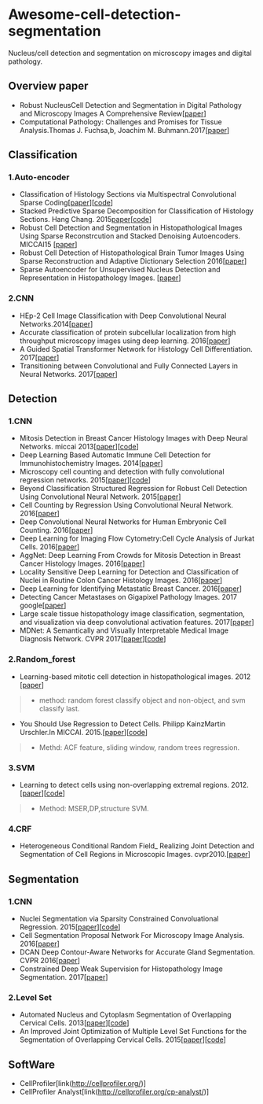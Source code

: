 # Awesome-cell-detection-segmentation

Nucleus/cell detection and segmentation on microscopy images and digital pathology.

## Overview paper
*  Robust NucleusCell Detection and Segmentation in Digital Pathology and Microscopy Images A Comprehensive Review[[paper](http://europepmc.org/abstract/med/26742143)]
*  Computational Pathology: Challenges and Promises for Tissue Analysis.Thomas J. Fuchsa,b, Joachim M. Buhmann.2017[[paper](https://arxiv.org/pdf/1601.00027v1.pdf)]

##  Classification 
###  1.Auto-encoder
*  Classification of Histology Sections via Multispectral Convolutional Sparse Coding[[paper](https://www.researchgate.net/publication/264002179_Classification_of_Histology_Sections_via_Multispectral_Convolutional_Sparse_Coding)][[code](http://bmihub.org/project/multispectralcsc)]
*  Stacked Predictive Sparse Decomposition for Classification of Histology Sections. Hang Chang. 2015[paper](https://www.researchgate.net/publication/276540095_Stacked_Predictive_Sparse_Decomposition_for_Classification_of_Histology_Sections)[[code](http://bmihub.org/project/stackedpsd)]
*  Robust Cell Detection and Segmentation in Histopathological Images Using Sparse Reconstrcution and Stacked Denoising Autoencoders. MICCAI15 [[paper](https://webpages.uncc.edu/~szhang16/paper/MICCAI15_autoencoder.pdf)]
*  Robust Cell Detection of Histopathological Brain Tumor Images Using Sparse Reconstruction and Adaptive Dictionary Selection 2016[[paper](https://www.researchgate.net/publication/291425171_Robust_Cell_Detection_of_Histopathological_Brain_Tumor_Images_Using_Sparse_Reconstruction_and_Adaptive_Dictionary_Selection)]
*  Sparse Autoencoder for Unsupervised Nucleus Detection and Representation in Histopathology Images. [[paper](https://arxiv.org/abs/1704.00406)]
###  2.CNN
*  HEp-2 Cell Image Classification with Deep Convolutional Neural Networks.2014[[paper](https://www.researchgate.net/publication/267810644_HEp-2_Cell_Image_Classification_with_Deep_Convolutional_Neural_Networks)]
*  Accurate classification of protein subcellular localization from high throughput microscopy images using deep learning. 2016[[paper](https://www.biorxiv.org/content/biorxiv/early/2016/04/28/050757.full.pdf)]
*  A Guided Spatial Transformer Network for Histology Cell Differentiation. 2017[[paper](https://www.researchgate.net/publication/318721270_A_Guided_Spatial_Transformer_Network_for_Histology_Cell_Differentiation)]
*  Transitioning between Convolutional and Fully Connected Layers in Neural Networks. 2017[[paper](https://arxiv.org/pdf/1707.05743.pdf)]
##  Detection
###  1.CNN
*  Mitosis Detection in Breast Cancer Histology Images with Deep Neural Networks. miccai 2013[[paper](http://people.idsia.ch/~ciresan/data/miccai2013.pdf)][[code](https://github.com/znck/mitosis-detection.git)]
*  Deep Learning Based Automatic Immune Cell Detection for Immunohistochemistry Images. 2014[[paper](https://www.cise.ufl.edu/~tichen/pdf/miccai2014wsa.pdf)]
*  Microscopy cell counting and detection with fully convolutional regression networks. 2015[[paper](https://www.robots.ox.ac.uk/~vgg/publications/2015/Xie15/weidi15.pdf)][[code](https://github.com/WeidiXie/cell_counting_v2.git)]
*  Beyond Classification Structured Regression for Robust Cell Detection Using Convolutional Neural Network. 2015[[paper](https://www.researchgate.net/publication/305193695_Beyond_Classification_Structured_Regression_for_Robust_Cell_Detection_Using_Convolutional_Neural_Network)]
*  Cell Counting by Regression Using Convolutional Neural Network. 2016[[paper](https://www.researchgate.net/publication/308278424_Cell_Counting_by_Regression_Using_Convolutional_Neural_Network)]
*  Deep Convolutional Neural Networks for Human Embryonic Cell Counting. 2016[[paper](http://users.cecs.anu.edu.au/~sgould/papers/bic16-embryo.pdf)]
*  Deep Learning for Imaging Flow Cytometry:Cell Cycle Analysis of Jurkat Cells. 2016[[paper](https://www.biorxiv.org/content/early/2016/10/17/081364)]
*  AggNet: Deep Learning From Crowds for Mitosis Detection in Breast Cancer Histology Images. 2016[[paper](https://www.researchgate.net/publication/294108292_AggNet_Deep_Learning_From_Crowds_for_Mitosis_Detection_in_Breast_Cancer_Histology_Images)]
*  Locality Sensitive Deep Learning for Detection and Classification of Nuclei in Routine Colon Cancer Histology Images. 2016[[paper](http://ieeexplore.ieee.org/document/7399414/?reload=true)]
*  Deep Learning for Identifying Metastatic Breast Cancer. 2016[[paper](https://arxiv.org/pdf/1606.05718.pdf)]
*  Detecting Cancer Metastases on Gigapixel Pathology Images. 2017 google[[paper](http://patologi.com/Detecting%20Cancer%20Metastases%20on%20Gigapixel%20Pathology%20Images.pdf)]
*  Large scale tissue histopathology image classification, segmentation, and visualization via deep convolutional activation features. 2017[[paper](https://www.ncbi.nlm.nih.gov/pmc/articles/PMC5446756/pdf/12859_2017_Article_1685.pdf)]
*  MDNet: A Semantically and Visually Interpretable Medical Image Diagnosis Network. CVPR 2017[[paper](http://openaccess.thecvf.com/content_cvpr_2017/papers/Zhang_MDNet_A_Semantically_CVPR_2017_paper.pdf)][[code](https://github.com/zizhaozhang/mdnet-cvpr2017/)]

###  2.Random_forest
*  Learning-based mitotic cell detection in histopathological images. 2012 [[paper](https://hciweb.iwr.uni-heidelberg.de/sites/default/files/node/files/2081404558/sommer_12_learning-based.pdf)]
> * method: random forest classify object and non-object, and svm classify last.

*  You Should Use Regression to Detect Cells. Philipp KainzMartin Urschler.In MICCAI. 2015.[[paper](https://pdfs.semanticscholar.org/99da/f0b8c7a3880d34acff7bc7b370fc7e8a4cf1.pdf)][[code](https://github.com/pkainz/MICCAI2015)]
> * Methd: ACF feature, sliding window, random trees regression.
### 3.SVM
*  Learning to detect cells using non-overlapping extremal regions. 2012.[[paper](http://www.robots.ox.ac.uk/~vilem/miccai2012.pdf)][[code](http://www.robots.ox.ac.uk/~vgg/research/cell_detection/)]
> * Method: MSER,DP,structure SVM.

### 4.CRF
*   Heterogeneous Conditional Random Field_ Realizing Joint Detection and Segmentation of Cell Regions in Microscopic Images. cvpr2010.[[paper](http://www.albany.edu/celltracking/papers/Heterogeneous-Conditional-Random.pdf)]



## Segmentation
###  1.CNN
*  Nuclei Segmentation via Sparsity Constrained Convoluational Regression. 2015[[paper](https://www.researchgate.net/publication/280660145_Nuclei_Segmentation_via_Sparsity_Constrained_Convolutional_Regression)][[code](http://bmihub.org/project/sccr)]
*  Cell Segmentation Proposal Network For Microscopy Image Analysis. 2016[[paper](https://users.aalto.fi/~kannalj1/publications/dlmia2016.pdf)]
*  DCAN Deep Contour-Aware Networks for Accurate Gland Segmentation. CVPR 2016[[paper](https://www.cv-foundation.org/openaccess/content_cvpr_2016/papers/Chen_DCAN_Deep_Contour-Aware_CVPR_2016_paper.pdf)]
*  Constrained Deep Weak Supervision for Histopathology Image Segmentation. 2017[[paper](https://arxiv.org/pdf/1701.00794.pdf)]
###  2.Level Set
*  Automated Nucleus and Cytoplasm Segmentation of Overlapping Cervical Cells. 2013[[paper](https://www.researchgate.net/publication/260127853_Automated_Nucleus_and_Cytoplasm_Segmentation_of_Overlapping_Cervical_Cells9)][[code](https://github.com/luzhi/miccai2013)]
*  An Improved Joint Optimization of Multiple Level Set Functions for the Segmentation of Overlapping Cervical Cells. 2015[[paper](https://www.researchgate.net/publication/270966398_An_Improved_Joint_Optimization_of_Multiple_Level_Set_Functions_for_the_Segmentation_of_Overlapping_Cervical_Cells)][[code](https://github.com/luzhi/cellsegmentation_TIP2015)]


## SoftWare
*  CellProfiler[link(http://cellprofiler.org/)]
*  CellProfiler Analyst[link(http://cellprofiler.org/cp-analyst/)]
